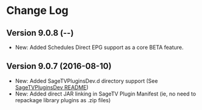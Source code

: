 # Change Log

## Version 9.0.8 (--)
* New: Added Schedules Direct EPG support as a core BETA feature.

## Version 9.0.7 (2016-08-10)
* New: Added SageTVPluginsDev.d directory support (See [SageTVPluginsDev README](SageTVPluginsDev.md))
* New: Added direct JAR linking in SageTV Plugin Manifest (ie, no need to repackage library plugins as .zip files)
